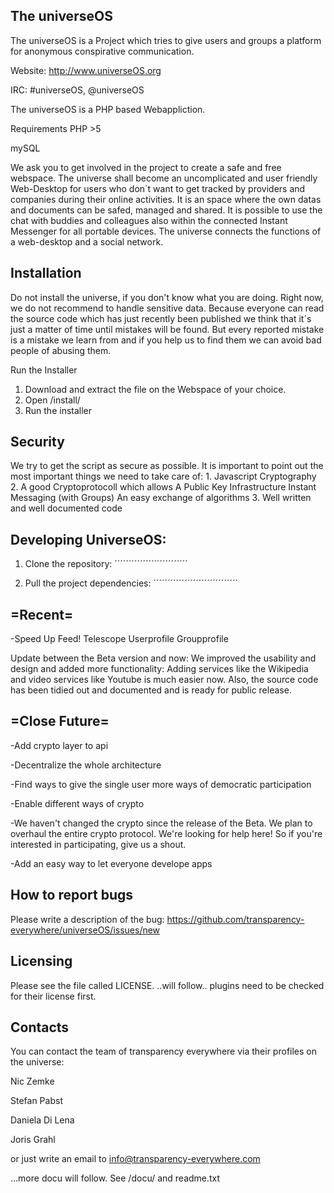 The universeOS
-----------------

The universeOS is a Project which tries to give users and groups a platform for anonymous conspirative communication.
 


Website: http://www.universeOS.org

IRC: #universeOS, @universeOS

The universeOS is a PHP based Webappliction.

Requirements
PHP >5

mySQL

We ask you to get involved in the project to create a safe and free webspace. The universe shall become an uncomplicated and user friendly Web-Desktop for users who don´t want to get tracked by providers and companies during their online activities.
It is an space where the own datas and documents can be safed, managed and shared. It is possible to use the chat with buddies and colleagues also within the connected Instant Messenger for all portable devices. The universe connects the functions of a web-desktop and a social network.



Installation
--------------
Do not install the universe, if you don't know what you are doing.
Right now, we do not recommend to handle sensitive data. Because everyone can read the source code which has just recently been published we think that it´s just a matter of time until mistakes will be found. But every reported mistake is a mistake we learn from and if you help us to find them we can avoid bad people of abusing them.

Run the Installer
1. Download and extract the file on the Webspace of your choice.
2. Open /install/
3. Run the installer



Security
----------
We try to get the script as secure as possible. It is important to point out the most important things we need to take care of:
    1. Javascript Cryptography
    2. A good Cryptoprotocoll which allows
        A Public Key Infrastructure
        Instant Messaging (with Groups)
        An easy exchange of algorithms
    3. Well written and well documented code

Developing UniverseOS:
-----------------------

1. Clone the repository:
		´´´´´´´´´´´´´´´´´´´´´´´´´´

2. Pull the project dependencies:
	´´´´´´´´´´´´´´´´´´´´´´´´´´´´´´

=Recent=
----------
-Speed Up
    Feed!
    Telescope
    Userprofile
    Groupprofile


Update between the Beta version and now:
We improved the usability and design and added more functionality: Adding services like the Wikipedia and video services like Youtube is much easier now.
Also, the source code has been tidied out and documented and is ready for public release.

=Close Future=
---------------
-Add crypto layer to api

-Decentralize the whole architecture

-Find ways to give the single user more ways of democratic participation

-Enable different ways of crypto

-We haven't changed the crypto since the release of the Beta. We plan to overhaul the entire crypto protocol. We're looking for help here! So if you're interested in participating, give us a shout.

-Add an easy way to let everyone develope apps

How to report bugs
-------------------

Please write a description of the bug:
https://github.com/transparency-everywhere/universeOS/issues/new



Licensing
 ------------

Please see the file called LICENSE.
..will follow.. plugins need to be checked for their license first.

Contacts
----------

You can contact the team of transparency everywhere via their profiles on the universe:

Nic Zemke

Stefan Pabst

Daniela Di Lena

Joris Grahl

or just write an email to info@transparency-everywhere.com



...more docu will follow. See /docu/ and readme.txt
        